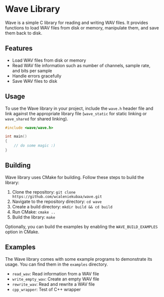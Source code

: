 
# Wave Library

Wave is a simple C library for reading and writing WAV files. It provides functions to load WAV files from disk or memory, manipulate them, and save them back to disk.

## Features

- Load WAV files from disk or memory
- Read WAV file information such as number of channels, sample rate, and bits per sample
- Handle errors gracefully
- Save WAV files to disk

## Usage

To use the Wave library in your project, include the `wave.h` header file and link against the appropriate library file (`wave_static` for static linking or `wave_shared` for shared linking).

```c
#include <wave/wave.h>

int main() 
{
    // do some magic :)    
}
```

## Building

Wave library uses CMake for building. Follow these steps to build the library:

1. Clone the repository: `git clone https://github.com/wcaleniekubaa/wave.git`
2. Navigate to the repository directory: `cd wave`
3. Create a build directory: `mkdir build && cd build`
4. Run CMake: `cmake ..`
5. Build the library: `make`

Optionally, you can build the examples by enabling the `WAVE_BUILD_EXAMPLES` option in CMake.

## Examples

The Wave library comes with some example programs to demonstrate its usage. You can find them in the `examples` directory.

- `read_wav`: Read information from a WAV file
- `write_empty_wav`: Create an empty WAV file
- `rewrite_wav`: Read and rewrite a WAV file
- `cpp_wrapper`: Test of C++ wrapper

